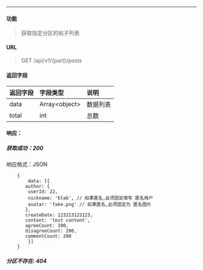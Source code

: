 -----------

#### 功能

> 获取指定分区的帖子列表

#### URL

> GET /api/v1/{part}/posts

#### 返回字段

|返回字段|字段类型|说明 |
|:----- |:------|:----------------------------- |
|data | Array\<object> | 数据列表 |
|total | int | 总数 |

#### 响应：
##### 获取成功：200
响应格式：JSON
```
	{
		data: [{
       author: {
        userId: 22,
        nickname: 'blab', // 如果匿名,此项固定填写 匿名用户
        avatar: 'fake.png' // 如果匿名,此项固定为 匿名图片
       },
       createDate: 123213123123,
       content: 'test content',
       agreeCount: 100,
       disagreeCount: 200,
       commentCount: 200
		}]
	}
```
##### 分区不存在: 404